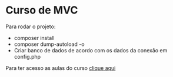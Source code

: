 # Curso de MVC

Para rodar o projeto:

- composer install
- composer dump-autoload -o
- Criar banco de dados de acordo com os dados da conexão em config.php

Para ter acesso as aulas do curso [clique aqui](https://youtube.com/c/AlexandreCardoso)
